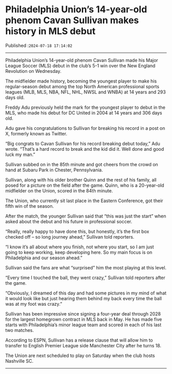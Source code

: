 # Philadelphia Union’s 14-year-old phenom Cavan Sullivan makes history in MLS debut

Published :`2024-07-18 17:14:02`

---

Philadelphia Union’s 14-year-old phenom Cavan Sullivan made his Major League Soccer (MLS) debut in the club’s 5-1 win over the New England Revolution on Wednesday.

The midfielder made history, becoming the youngest player to make his regular-season debut among the top North American professional sports leagues (MLB, MLS, NBA, NFL, NHL, NWSL and WNBA) at 14 years and 293 days old.

Freddy Adu previously held the mark for the youngest player to debut in the MLS, who made his debut for DC United in 2004 at 14 years and 306 days old.

Adu gave his congratulations to Sullivan for breaking his record in a post on X, formerly known as Twitter.

“Big congrats to Cavan Sullivan for his record breaking debut today,” Adu wrote. “That’s a hard record to break and the kid did it. Well done and good luck my man.”

Sullivan subbed on in the 85th minute and got cheers from the crowd on hand at Subaru Park in Chester, Pennsylvania.

Sullivan, along with his older brother Quinn and the rest of his family, all posed for a picture on the field after the game. Quinn, who is a 20-year-old midfielder on the Union, scored in the 84th minute.

The Union, who currently sit last place in the Eastern Conference, got their fifth win of the season.

After the match, the younger Sullivan said that “this was just the start” when asked about the debut and his future in professional soccer.

“Really, really happy to have done this, but honestly, it’s the first box checked off – so long journey ahead,” Sullivan told reporters.

“I know it’s all about where you finish, not where you start, so I am just going to keep working, keep developing here. So my main focus is on Philadelphia and our season ahead.”

Sullivan said the fans are what “surprised” him the most playing at this level.

“Every time I touched the ball, they went crazy,” Sullivan told reporters after the game.

“Obviously, I dreamed of this day and had some pictures in my mind of what it would look like but just hearing them behind my back every time the ball was at my foot was crazy.”

Sullivan has been impressive since signing a four-year deal through 2028 for the largest homegrown contract in MLS back in May. He has made five starts with Philadelphia’s minor league team and scored in each of his last two matches.

According to ESPN, Sullivan has a release clause that will allow him to transfer to English Premier League side Manchester City after he turns 18.

The Union are next scheduled to play on Saturday when the club hosts Nashville SC.

---

